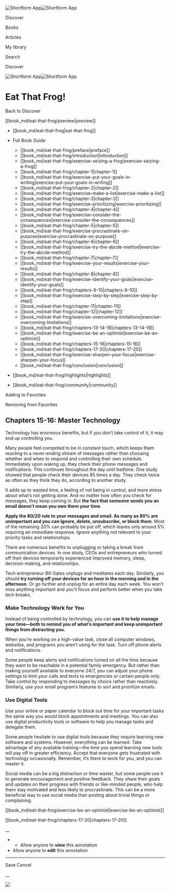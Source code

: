 ![Shortform App](/img/logo.36a2399e.svg)![Shortform App](/img/logo-dark.70c1b072.svg)

Discover

Books

Articles

My library

Search

Discover

![Shortform App](/img/logo.36a2399e.svg)![Shortform App](/img/logo-dark.70c1b072.svg)

# Eat That Frog!

Back to Discover

[[book_md/eat-that-frog/preview|preview]]

  * [[book_md/eat-that-frog|eat-that-frog]]
  * Full Book Guide

    * [[book_md/eat-that-frog/preface|preface]]
    * [[book_md/eat-that-frog/introduction|introduction]]
    * [[book_md/eat-that-frog/exercise-seizing-a-frog|exercise-seizing-a-frog]]
    * [[book_md/eat-that-frog/chapter-1|chapter-1]]
    * [[book_md/eat-that-frog/exercise-put-your-goals-in-writing|exercise-put-your-goals-in-writing]]
    * [[book_md/eat-that-frog/chapter-2|chapter-2]]
    * [[book_md/eat-that-frog/exercise-make-a-list|exercise-make-a-list]]
    * [[book_md/eat-that-frog/chapter-3|chapter-3]]
    * [[book_md/eat-that-frog/exercise-prioritizing|exercise-prioritizing]]
    * [[book_md/eat-that-frog/chapter-4|chapter-4]]
    * [[book_md/eat-that-frog/exercise-consider-the-consequences|exercise-consider-the-consequences]]
    * [[book_md/eat-that-frog/chapter-5|chapter-5]]
    * [[book_md/eat-that-frog/exercise-procrastinate-on-purpose|exercise-procrastinate-on-purpose]]
    * [[book_md/eat-that-frog/chapter-6|chapter-6]]
    * [[book_md/eat-that-frog/exercise-try-the-abcde-method|exercise-try-the-abcde-method]]
    * [[book_md/eat-that-frog/chapter-7|chapter-7]]
    * [[book_md/eat-that-frog/exercise-your-results|exercise-your-results]]
    * [[book_md/eat-that-frog/chapter-8|chapter-8]]
    * [[book_md/eat-that-frog/exercise-identify-your-goals|exercise-identify-your-goals]]
    * [[book_md/eat-that-frog/chapters-9-10|chapters-9-10]]
    * [[book_md/eat-that-frog/exercise-step-by-step|exercise-step-by-step]]
    * [[book_md/eat-that-frog/chapter-11|chapter-11]]
    * [[book_md/eat-that-frog/chapter-12|chapter-12]]
    * [[book_md/eat-that-frog/exercise-overcoming-limitations|exercise-overcoming-limitations]]
    * [[book_md/eat-that-frog/chapters-13-14-19|chapters-13-14-19]]
    * [[book_md/eat-that-frog/exercise-be-an-optimist|exercise-be-an-optimist]]
    * [[book_md/eat-that-frog/chapters-15-16|chapters-15-16]]
    * [[book_md/eat-that-frog/chapters-17-20|chapters-17-20]]
    * [[book_md/eat-that-frog/exercise-sharpen-your-focus|exercise-sharpen-your-focus]]
    * [[book_md/eat-that-frog/conclusion|conclusion]]
  * [[book_md/eat-that-frog/highlights|highlights]]
  * [[book_md/eat-that-frog/community|community]]



Adding to Favorites 

Removing from Favorites 

## Chapters 15-16: Master Technology

Technology has enormous benefits, but if you don’t take control of it, it may end up controlling you.

Many people feel compelled to be in constant touch, which keeps them reacting to a never-ending stream of messages rather than choosing whether and when to respond and controlling their own schedule. Immediately upon waking up, they check their phone messages and notifications. This continues throughout the day until bedtime. One study showed that people check their devices 85 times a day. They check twice as often as they think they do, according to another study.

It adds up to wasted time, a feeling of not being in control, and more stress about what’s not getting done. And no matter how often you check for messages, they keep coming in. But **the fact that someone sends you an email doesn’t mean you owe them your time.**

**Apply the 80/20 rule to your messages and email. As many as 80% are unimportant and you can Ignore, delete, unsubscribe, or block them**. Most of the remaining 20% can probably be put off, which leaves only around 5% requiring an immediate response. Ignore anything not relevant to your priority tasks and relationships.

There are numerous benefits to unplugging or taking a break from communication devices. In one study, CEOs and entrepreneurs who turned off their devices temporarily experienced improved memory, sleep, decision-making, and relationships.

Tech entrepreneur Bill Gates unplugs and meditates each day. Similarly, you should **try turning off your devices for an hour in the morning and in the afternoon**. Or go further and unplug for an entire day each week. You won’t miss anything important and you’ll focus and perform better when you take tech breaks.

### Make Technology Work for You

Instead of being controlled by technology, you can **use it to help manage your time—both to remind you of what’s important and keep unimportant things from distracting you.**

When you’re working on a high-value task, close all computer windows, websites, and programs you aren’t using for the task. Turn off phone alerts and notifications.

Some people keep alerts and notifications turned on all the time because they want to be reachable in a potential family emergency. But rather than making yourself available to everyone 24/7, you can adjust your phone settings to limit your calls and texts to emergencies or certain people only. Take control by responding to messages by choice rather than reactively. Similarly, use your email program’s features to sort and prioritize emails.

### Use Digital Tools

Use your online or paper calendar to block out time for your important tasks the same way you would block appointments and meetings. You can also use digital productivity tools or software to help you manage tasks and delegate them.

Some people hesitate to use digital tools because they require learning new software and systems. However, everything can be learned. Take advantage of any available training—the time you spend learning new tools will pay off in greater efficiency. Accept that everyone gets frustrated with technology occasionally. Remember, it’s there to work for you, and you can master it.

Social media can be a big distraction or time waster, but some people use it to generate encouragement and positive feedback. They share their goals and updates on their progress with friends or like-minded people, who help them stay motivated and less likely to procrastinate. This can be a more beneficial way to use social media than posting about trivial things or complaining.

[[book_md/eat-that-frog/exercise-be-an-optimist|exercise-be-an-optimist]]

[[book_md/eat-that-frog/chapters-17-20|chapters-17-20]]

__

  *   * Allow anyone to **view** this annotation
  * Allow anyone to **edit** this annotation



* * *

Save Cancel

__




![](https://bat.bing.com/action/0?ti=56018282&Ver=2&mid=20a6bf0a-af6e-4fac-89a6-e782157140a3&sid=49fff5b0636c11eeb9c611038afc8668&vid=4a005010636c11ee80c703d4c4a7acd5&vids=0&msclkid=N&pi=0&lg=en-US&sw=800&sh=600&sc=24&nwd=1&tl=Shortform%20%7C%20Eat%20That%20Frog!&p=https%3A%2F%2Fwww.shortform.com%2Fapp%2Fbook%2Feat-that-frog%2Fchapters-15-16&r=&lt=413&evt=pageLoad&sv=1&rn=361318)
